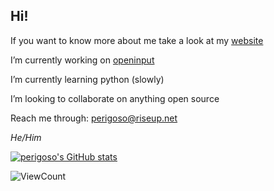 
## Hi!

If you want to know more about me take a look at my [website](https://perigoso.github.io/)



I’m currently working on [openinput](https://openinput.readthedocs.io)

I’m currently learning python (slowly)

I’m looking to collaborate on anything open source

Reach me through: perigoso@riseup.net

*He/Him*

[![perigoso's GitHub stats](https://github-readme-stats.vercel.app/api?username=perigoso&count_private=true&show_icons=true)](https://github.com/anuraghazra/github-readme-stats)

![ViewCount](https://views.whatilearened.today/views/github/perigoso/perigoso.svg?cache=remove)
